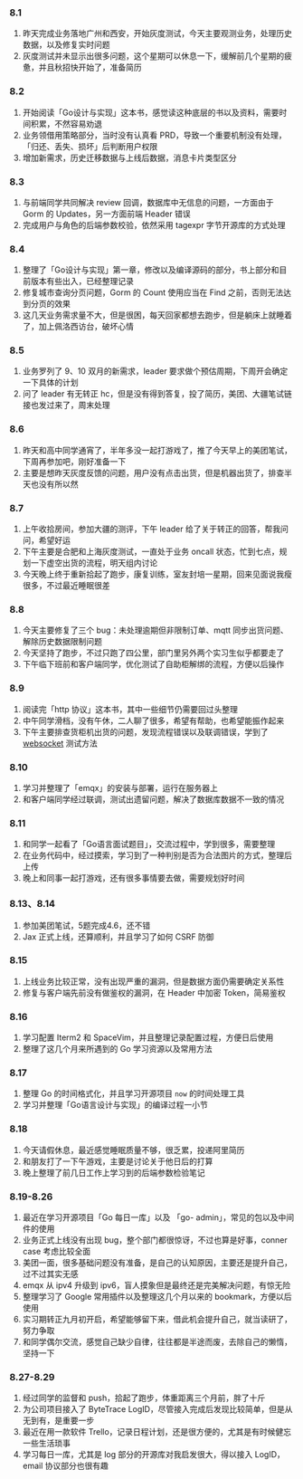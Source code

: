 ### 8.1

1. 昨天完成业务落地广州和西安，开始灰度测试，今天主要观测业务，处理历史数据，以及修复实时问题
2. 灰度测试并未显示出很多问题，这个星期可以休息一下，缓解前几个星期的疲惫，并且秋招快开始了，准备简历

### 8.2

1. 开始阅读「Go设计与实现」这本书，感觉读这种底层的书以及资料，需要时间积累，不然容易劝退
2. 业务领借用策略部分，当时没有认真看 PRD，导致一个重要机制没有处理，「归还、丢失、损坏」后判断用户权限
3. 增加新需求，历史迁移数据与上线后数据，消息卡片类型区分

### 8.3

1. 与前端同学共同解决 review 回调，数据库中无信息的问题，一方面由于 Gorm 的 Updates，另一方面前端 Header 错误
2. 完成用户与角色的后端参数校验，依然采用 tagexpr 字节开源库的方式处理

### 8.4

1. 整理了「Go设计与实现」第一章，修改以及编译源码的部分，书上部分和目前版本有些出入，已经整理记录
2. 修复城市查询分页问题，Gorm 的 Count 使用应当在 Find 之前，否则无法达到分页的效果
3. 这几天业务需求量不大，但是很困，每天回家都想去跑步，但是躺床上就睡着了，加上佩洛西访台，破坏心情

### 8.5

1. 业务罗列了 9、10 双月的新需求，leader 要求做个预估周期，下周开会确定一下具体的计划
2. 问了 leader 有无转正 hc，但是没有得到答复，投了简历，美团、大疆笔试链接也发过来了，周末处理

### 8.6

1. 昨天和高中同学通宵了，半年多没一起打游戏了，推了今天早上的美团笔试，下周再参加吧，刚好准备一下
2. 主要是想昨天灰度反馈的问题，用户没有点击出货，但是机器出货了，排查半天也没有所以然

### 8.7

1. 上午收拾房间，参加大疆的测评，下午 leader 给了关于转正的回答，帮我问问，希望好运
2. 下午主要是合肥和上海灰度测试，一直处于业务 oncall 状态，忙到七点，规划一下虚空出货的流程，明天组内讨论
3. 今天晚上终于重新拾起了跑步，康复训练，室友封培一星期，回来见面说我瘦很多，不过最近睡眠很差

### 8.8

1. 今天主要修复了三个  bug：未处理逾期但非限制订单、mqtt 同步出货问题、解除历史数据限制问题
2. 今天坚持了跑步，不过只跑了四公里，部门里另外两个实习生似乎都要走了
3. 下午临下班前和客户端同学，优化测试了自助柜解绑的流程，方便以后操作

### 8.9

1. 阅读完「http 协议」这本书，其中一些细节仍需要回过头整理
2. 中午同学滑档，没有午休，二人聊了很多，希望有帮助，也希望能振作起来
3. 下午主要排查货柜机出货的问题，发现流程错误以及联调错误，学到了 <a href="http://www.easyswoole.com/wstool.html">websocket</a> 测试方法

### 8.10

1. 学习并整理了「emqx」的安装与部署，运行在服务器上
2. 和客户端同学经过联调，测试出遗留问题，解决了数据库数据不一致的情况

### 8.11

1. 和同学一起看了「Go语言面试题目」，交流过程中，学到很多，需要整理
2. 在业务代码中，经过摸索，学习到了一种判别是否为合法图片的方式，整理后上传
3. 晚上和同事一起打游戏，还有很多事情要去做，需要规划好时间

### 8.13、8.14

1. 参加美团笔试，5题完成4.6，还不错
2. Jax 正式上线，还算顺利，并且学习了如何 CSRF 防御

### 8.15

1. 上线业务比较正常，没有出现严重的漏洞，但是数据方面仍需要确定关系性
2. 修复与客户端先前没有做鉴权的漏洞，在 Header 中加密 Token，简易鉴权

### 8.16

1. 学习配置 Iterm2 和 SpaceVim，并且整理记录配置过程，方便日后使用
2. 整理了这几个月来所遇到的 Go 学习资源以及常用方法

### 8.17

1. 整理 Go 的时间格式化，并且学习开源项目 `now` 的时间处理工具
2. 学习并整理「Go语言设计与实现」的编译过程一小节

### 8.18

1. 今天请假休息，最近感觉睡眠质量不够，很乏累，投递阿里简历
2. 和朋友打了一下午游戏，主要是讨论关于他日后的打算
3. 晚上整理了前几日工作上学习到的后端参数检验笔记

### 8.19-8.26

1. 最近在学习开源项目「Go 每日一库」以及 「go- admin」，常见的包以及中间件的使用
2. 业务正式上线没有出现 bug，整个部门都很惊讶，不过也算是好事，conner case 考虑比较全面
3. 美团一面，很多基础问题没有准备，是自己的认知原因，主要还是提升自己，过不过其实无感
4. emqx 从 ipv4 升级到 ipv6，盲人摸象但是最终还是完美解决问题，有惊无险
5. 整理学习了 Google 常用插件以及整理这几个月以来的 bookmark，方便以后使用
6. 实习期转正九月初开启，希望能够留下来，借此机会提升自己，就当读研了，努力争取
7. 和同学偶尔交流，感觉自己缺少自律，往往都是半途而废，去除自己的懒惰，坚持一下

### 8.27-8.29

1. 经过同学的监督和 push，拾起了跑步，体重距离三个月前，胖了十斤
2. 为公司项目接入了 ByteTrace LogID，尽管接入完成后发现比较简单，但是从无到有，是重要一步
3. 最近在用一款软件 Trello，记录日程计划，还是很方便的，尤其是有时候健忘一些生活琐事
4. 学习每日一库，尤其是 log 部分的开源库对我启发很大，得以接入 LogID，email 协议部分也很有趣